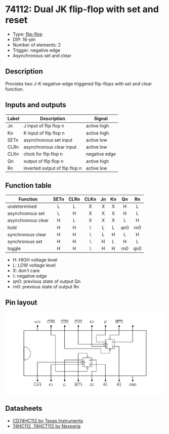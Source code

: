 # 74112: Dual JK flip-flop with set and reset

- Type: [flip-flop](flip_flops.md)
- DIP: 16-pin
- Number of elements: 2
- Trigger: negative edge
- Asynchronous set and clear

## Description

Provides two J-K negative-edge triggered flip-flops with set and clear function.

## Inputs and outputs

| Label | Description                    | Signal        |
| ----- | ------------------------------ | ------------- |
| Jn    | J input of flip flop n         | active high   |
| Kn    | K input of flip flop n         | active high   |
| SETn  | asynchronous set input         | active low    |
| CLRn  | asynchronous clear input       | active low    |
| CLKn  | clock for flip flop n          | negative edge |
| Qn    | output of flip flop n          | active high   |
| Rn    | inverted output of flip flop n | active low    |

## Function table

| Function           | SETn | CLRn | CLKn | Jn  | Kn  | Qn  | Rn  |
| ------------------ |:----:|:----:|:----:|:---:|:---:|:---:|:---:|
| undetermined       |  L   |  L   |  X   |  X  |  X  |  H  |  L  |
| asynchronous set   |  L   |  H   |  X   |  X  |  X  |  H  |  L  |
| asynchronous clear |  H   |  L   |  X   |  X  |  X  |  L  |  H  |
| hold               |  H   |  H   |  \\  |  L  |  L  | qn0 | rn0 |
| synchronous clear  |  H   |  H   |  \\  |  L  |  H  |  L  |  H  |
| synchronous set    |  H   |  H   |  \\  |  H  |  L  |  H  |  L  |
| toggle             |  H   |  H   |  \\  |  H  |  H  | rn0 | qn0 |

- H: HIGH voltage level
- L: LOW voltage level
- X: don't care
- \\: negative edge
- qn0: previous state of output Qn
- rn0: previous state of output Rn

## Pin layout

![](../dia/74112-dip.png)

## Datasheets

- [CD74HC112 by Texas Instruments](http://www.ti.com/lit/gpn/cd74hc112)
- [74HC112, 74HCT112 by Nexperia](https://assets.nexperia.com/documents/data-sheet/74HC_HCT112.pdf)
